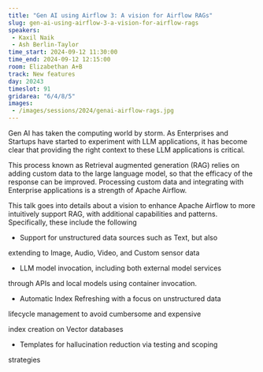 ```yaml
---
title: "Gen AI using Airflow 3: A vision for Airflow RAGs"
slug: gen-ai-using-airflow-3-a-vision-for-airflow-rags
speakers:
 - Kaxil Naik
 - Ash Berlin-Taylor
time_start: 2024-09-12 11:30:00
time_end: 2024-09-12 12:15:00
room: Elizabethan A+B
track: New features
day: 20243
timeslot: 91
gridarea: "6/4/8/5"
images: 
 - /images/sessions/2024/genai-airflow-rags.jpg
---
```


Gen AI has taken the computing world by storm. As Enterprises and Startups have started to experiment with LLM applications, it has become clear that providing the right context to these LLM applications is critical. 
 
 
This process known as Retrieval augmented generation (RAG) relies on adding custom data to the large language model, so that the efficacy of the response can be improved. Processing custom data and integrating with Enterprise applications is a strength of Apache Airflow. 
 
This talk goes into details about a vision to enhance Apache Airflow to more intuitively support RAG, with additional capabilities and patterns. Specifically, these include the following
 
 
 
 - Support for unstructured data sources such as Text, but also 
 
  extending to Image, Audio, Video, and Custom sensor data
 
 - LLM model invocation, including both external model services 
 
  through APIs and local models using container invocation. 
 
 - Automatic Index Refreshing with a focus on unstructured data 
 
  lifecycle management to avoid cumbersome and expensive 
 
  index creation on Vector databases
 
 - Templates for hallucination reduction via testing and scoping 
 
  strategies